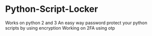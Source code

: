 # Python-Script-Locker
Works on python 2 and 3
An easy way password protect your python scripts by using encryption
Working on 2FA using otp
